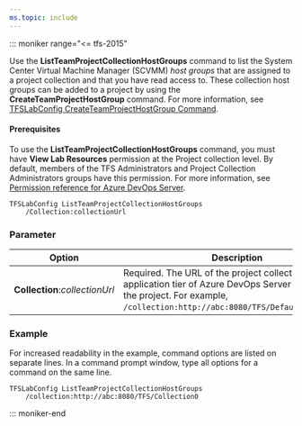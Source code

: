 ```yaml
---
ms.topic: include
---
```


::: moniker range="<= tfs-2015"

Use the **ListTeamProjectCollectionHostGroups** command to list the System Center Virtual Machine Manager (SCVMM) *host groups* that are assigned to a project collection and that you have read access to. These collection host groups can be added to a project by using the **CreateTeamProjectHostGroup** command. For more information, see [TFSLabConfig CreateTeamProjectHostGroup Command](../tfslabconfig-cmd.md#createteamprojecthostgroup).

#### Prerequisites

To use the **ListTeamProjectCollectionHostGroups** command, you must have **View Lab Resources** permission at the Project collection level. By default, members of the TFS Administrators and Project Collection Administrators groups have this permission. For more information, see [Permission reference for Azure DevOps Server](/azure/devops/security/permissions).

```
TFSLabConfig ListTeamProjectCollectionHostGroups
    /Collection:collectionUrl
```

### Parameter

|Option|Description|
|---|---|
|**Collection**:*collectionUrl*|Required. The URL of the project collection on the application tier of Azure DevOps Server that contains the project. For example, `/collection:http://abc:8080/TFS/DefaultCollection`.|

### Example

For increased readability in the example, command options are listed on separate lines. In a command prompt window, type all options for a command on the same line.

```
TFSLabConfig ListTeamProjectCollectionHostGroups
    /collection:http://abc:8080/TFS/Collection0
```

::: moniker-end